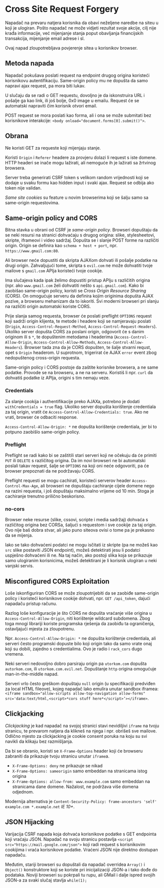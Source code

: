 # Cross Site Request Forgery

Napadač na prevaru natjera korisnika da obavi neželjene naredbe na siteu u koji je ulogiran. Pošto napadač ne može vidjeti rezultat svoje akcije, cilj nije krađa informacije, već mijenjanje stanja poput obavljanja financijskih transakcija, mijenjanje email adrese i sl.

Ovaj napad zloupotrebljava povjerenje sitea u korisnikov browser.

## Metoda napada

Napadač pokušava poslati request na endpoint drugog origina koristeći korisnikovu autentifikaciju. Same-origin policy mu ne dopušta da samo napravi ajax request, pa mora biti lukav.

U slučaju da se radi o GET requestu, dovoljno je da iskonstruira URL i pošalje ga kao link, ili još bolje, 0x0 image u emailu. Request će se automatski napraviti čim korisnik otvori email.

POST request se mora poslati kao forma, ali i ona se može submitati bez korisnikove interakcije: `<body onload="document.forms[0].submit()">`.

## Obrana

Ne koristi GET za requeste koji mijenjaju stanje.

Koristi `Origin` i `Referer` headere za provjeru dolazi li request s iste domene. HTTP headeri se inače mogu lažirati, ali nemoguće ih je lažirati sa žrtvinog browsera.

Server treba generirati CSRF token s velikom random vrijednosti koji se dodaje u svaku formu kao hidden input i svaki ajax. Request se odbija ako token nije validan.

*Same site cookies* su feature u novim browserima koji se šalju samo sa same-origin requestovima.

## Same-origin policy and CORS

Bitna stavka u obrani od CSRF je *same-origin policy*. Browseri dopuštaju da se neki resursi na stranici dohvaćaju s drugog origina: slike, stylesheetovi, skripte, iframeovi i video sadržaj. Dopušta se i slanje POST forme na različiti origin. Origin se definira kao `schema + host + port`, npr. `https://www.gmail.com:80`.

Ali browser neće dopustiti da skripta AJAXom dohvati ili pošalje podatke na drugi origin. Zahvaljujući tome, skripta s `evil.com` ne može dohvatiti tvoje mailove s `gmail.com` APIja koristeći tvoje cookije.

Ima slučajeva kada ipak želimo dopustiti pristup APIju s različitih origina (npr. ako `www.gmail.com` želi dohvatiti nešto s `api.gmail.com`). Kako bi zaobišao same-origin policy, koristi se *Cross Origin Resource Sharing* (CORS). On omogućuje serveru da definira kojim originima dopušta AJAX pozive, a browseru mehanizam da to iskoriti. Svi moderni browseri pri slanju na različiti origin automatski koriste CORS.

Prije slanja samog requesta, browser će poslati preflight `OPTIONS` request koji sadrži origin klijenta, te metode i headere koji se namjeravaju poslati (`Origin`, `Access-Control-Request-Method`, `Access-Control-Request-Headers`). Ukoliko server dopušta CORS za poslani origin, odgovorit će s danim originom ili s `*`, te dopuštenim metodama i headerima (`Access-Control-Allow-Origin`, `Access-Control-Allow-Methods`, `Access-Control-Allow-Headers`). Browser tada zna da je CORS dopušten, te šalje stvarni requst, opet s `Origin` headerom. U suprotnom, trigerirat će AJAX `error` event zbog nedopuštenog cross-origin requesta.

Same-origin policy i CORS postoje da zaštite korisnike browsera, a ne same podatke. Provode se na browseru, a ne na serveru. Koristiš li npr. `curl` da dohvatiš podatke iz APIja, origini s tim nemaju veze.

### Credentials

Za slanje cookija i authentifikacije preko AJAXa, potrebno je dodati `withCredentials = true` flag. Ukoliko server dopušta korištenje credentiala za taj origin, vratit će `Access-Control-Allow-Credentials: true`. Ako ne vrati, browser će odbaciti response.

`Access-Control-Allow-Origin: *` ne dopušta korištenje credentiala, jer bi to potpuno zaobišlo same-origin policy.

### Preflight

Preflight se radi kako bi se zaštitili stari serveri koji ne očekuju da će primiti `PUT` ili `DELETE` s različitog origina. Da im novi browseri ne bi automatski poslali takav request, šalje se `OPTIONS` na koji oni neće odgovoriti, pa će browser prepoznati da ne podržavaju CORS.

Preflight requesti se mogu cachirati, koristeći serverov header `Access-Control-Max-Age`, ali browseri ne dopuštaju cachiranje cijele domene nego na razini requesta, i još dopuštaju maksimalno vrijeme od 10 min. Stoga je cachiranje trenutno prilično beskorisno.

### no-cors

Browser neke resurse (slike, cssovi, scripte i media sadržaj) dohvaća s različitog origina bez CORSa, šaljući s requestom i sve cookije za taj origin. Ovo nije baš dobra stvar, ali jako puno siteova ovisi o tome pa je prekasno da se mijenja.

Iako se tako dohvaćeni podatci ne mogu isčitati iz skripte (pa ne možeš kao `src` slike postaviti JSON endpoint), možeš detektirati jesu li podatci uspješno dohvaćeni ili ne. Na taj način, ako postoji slika koja se prikazuje samo ulogiranim korisnicima, možeš detektirani je li korisnik ulogiran u neki vanjski servis.

## Misconfigured CORS Exploitation

Loše iskonfiguriran CORS se može zloupotrijebiti da se zaobiđe same-origin policy i koristeći korisnikove cookije dohvati, npr. `GET /api_token`, dajući napadaču pristup računu.

Razlog loše konfiguracije je što CORS ne dopušta vraćanje više origina u `Access-Control-Allow-Origin`, niti korištenje wildcard subdomena. Zbog toga mnogi librariji koriste programska rješenja da zaobiđu ta ograničenja, ostavljajući mjesta za zloupotrenu.

Npr. `Access-Control-Allow-Origin: *` ne dopušta korištenje credentiala, ali serveri često programski dopuste bilo koji origin tako da samo vrate onaj koji su dobili, zajedno s credentialima. Ovo je radio i `rack_cors` dugo vremena.

Neki serveri nedovoljno dobro parsiraju origin pa `utorkom.com` dopušta `autorkom.com`, ili `utorkom.com.evil.net`. Dopuštanje `http` origina omogućuje man-in-the-middle napad.

Serveri vrlo često greškom dopuštaju `null` origin (u specifikaciji predviđen za local HTML fileove), kojeg napadač lako emulira unutar sandbox iframea: `<iframe sandbox="allow-scripts allow-top-navigation allow-forms" src='data:text/html,<script>*cors stuff here*</script>’></iframe>`.

## Clickjacking

*Clickjacking* je kad napadač na svojoj stranici stavi nevidiljivi `iframe` na tvoju stranicu, te prevarom natjera da klikneš na njega i npr. obrišeš sve mailove. Odlično mjesto za clickjacking je cookie consent poruka na koju su svi navikli da klikaju bez razmišljanja.

Da bi se obranio, koristi se `X-Frame-Options` header koji će browseru zabraniti da prikazuje tvoju stranicu unutar `iframe`a.
* `X-Frame-Options: deny` ne prikazuje se nikad
* `X-Frame-Options: sameorigin` samo embeddan na stranicama istog origina
* `X-Frame-Options: allow-from: www.example.com` samo embeddan na stranicama dane domene. Nažalost, ne podržava više domena odjednom.

Modernija alternativa je `Content-Security-Policy: frame-ancestors 'self' example.com *.example.net` _IE 10+_.

## JSON Hijacking

Varijacija CSRF napada koja dohvaća korisnikove podatke s GET endpointa koji vraćaju JSON. Napadač na svoju stranicu postavlja `<script src="https://mail.google.com/json">` koji radi request s korisnikovim cookijima i vraća korisnikove podatke. Vraćeni JSON nije direktno dostupan napadaču.

Međutim, stariji browseri su dopuštali da napadač overridea `Array()` i `Object()` konstruktore koji se koriste pri inicijalizaciji JSON-a i tako dođe do podataka. Noviji browseri su pokrpali tu rupu, ali GMail i dalje ispred svojih JSON-a za svaki slučaj stavlja `while(1);`
